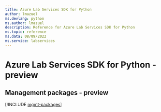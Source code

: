 ```yaml
---
title: Azure Lab Services SDK for Python
author: lmazuel
ms.devlang: python
ms.author: lmazuel
description: Reference for Azure Lab Services SDK for Python
ms.topic: reference
ms.data: 08/09/2022
ms.service: labservices
---
```

# Azure Lab Services SDK for Python - preview

## Management packages - preview
[!INCLUDE [mgmt-packages](lab-services-mgmt-index.md)]
